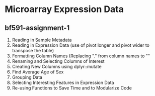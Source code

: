 # Microarray Expression Data 
## bf591-assignment-1

1. Reading in Sample Metadata
2. Reading in Expression Data (use of pivot longer and pivot wider to transpose the table)
3. Formatting Column Names (Replacing "." from column names to ""
4. Renaming and Selecting Columns of Interest
5. Creating New Columns using dplyr::mutate
6. Find Average Age of Sex
7. Grouping Data
8. Selecting Interesting Features in Expression Data
9. Re-using Functions to Save Time and to Modularize Code
